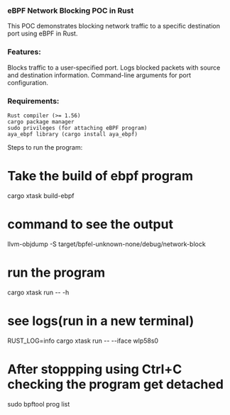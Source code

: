 ### eBPF Network Blocking POC in Rust
This POC demonstrates blocking network traffic to a specific destination port using eBPF in Rust.

### Features:

Blocks traffic to a user-specified port.
Logs blocked packets with source and destination information.
Command-line arguments for port configuration.
### Requirements:

```
Rust compiler (>= 1.56)
cargo package manager
sudo privileges (for attaching eBPF program)
aya_ebpf library (cargo install aya_ebpf)
```
Steps to run the program:
# Take the build of ebpf program
cargo xtask build-ebpf
# command to see the output
llvm-objdump -S target/bpfel-unknown-none/debug/network-block
# run the program
cargo xtask run -- -h
# see logs(run in a new terminal)
RUST_LOG=info cargo xtask run -- --iface wlp58s0
# After stoppping using Ctrl+C checking the program get detached
sudo bpftool prog list
